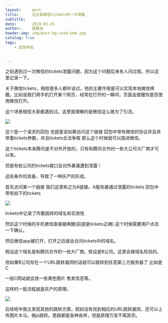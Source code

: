 ```yaml
---
layout:     post
title:      记之前微信tickets的一次泄露
subtitle:   
date:       2019-03-25
author:     跳跳龙
header-img: img/post-bg-ios9-web.jpg
catalog: true
tags:
    - 应急响应
    
    
---
```


之前遇到过一次微信的tickets泄露问题，因为这个问题后来有人问过我，所以这里记录一下。

关于微信tickets，相信很多人都听说过。他的主要作用是可以实现本地微信唤醒。比如说我们用手机打开某个网页，经常在打开的一瞬间，页面会提醒你是否使用微信打开。

这个场景相信大家都遇到过。这里我理解的是微信这么做为了引流。

![](http://tiaotiaolong.cn-bj.ufileos.com/blog15-00.jpg)

这个是一个请求的回包 也就是说如果访问这个链接 回包中带有微信的协议并且夹带着tickets参数，并且tickets合法争取 那么这个时候就可以跳进微信。

这个tickets本来腾讯是不对外开放的，只有和腾讯合作的一些大公司大厂商才可以有。

但是有些公司的tickets接口会对外暴漏遭到泄露！

这些条件的具备，导致了一种灰产的形成。

首先访问某一个链接 我们这里称之为A链接。A服务器通过泄露的tickets 回包中带有如下的tickets

![](http://tiaotiaolong.cn-bj.ufileos.com/blog15-01.jpg)

tickets中记录了所要跳转的域名和实效性

然后这个时候的手机微信直接被唤醒(前提是tickets正确) 这个时候需要用户点击一下确认。

然后微信app被打开，打开之后就会访问tickets中的域名。

假设这个域名是和腾讯合作的一些大厂商。假设是B公司。这里会做域名校验的。

但如果B公司存在一个URL跳转漏洞的话就可以跳转到任意第三方服务器了 比如是C

一般C网站就会放一些黄色图片 售卖信息等。

这样的一股流程就是灰产的原理。

![](http://tiaotiaolong.cn-bj.ufileos.com/blog15-02.jpg)


后续呢中我又发现其他的跳转方案，假如没有找到相应的URL跳转漏洞，还可以上传图片木马，做js跳转。思路都是各种各样，但是原理万变不离其宗。

